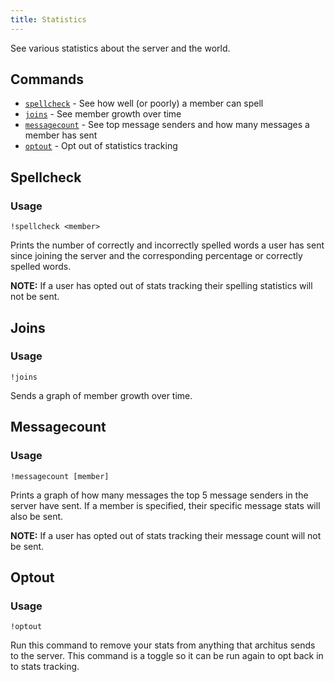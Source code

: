 ```yaml
---
title: Statistics
---
```


See various statistics about the server and the world.

## Commands
- [`spellcheck`](./#spellcheck) - See how well (or poorly) a member can spell
- [`joins`](./#joins) - See member growth over time
- [`messagecount`](./#messagecount) - See top message senders and how many messages a member has sent
- [`optout`](./#optout) - Opt out of statistics tracking

## Spellcheck
### Usage
```
!spellcheck <member>
```

Prints the number of correctly and incorrectly spelled words a user has sent since joining the
server and the corresponding percentage or correctly spelled words.

<Alert type="info">

**NOTE:** If a user has opted out of stats tracking their spelling statistics will not be sent.

</Alert>

## Joins
### Usage
```
!joins
```

Sends a graph of member growth over time.

## Messagecount
### Usage
```
!messagecount [member]
```

Prints a graph of how many messages the top 5 message senders in the server have sent. If a
member is specified, their specific message stats will also be sent.

<Alert type="info">

**NOTE:** If a user has opted out of stats tracking their message count will not be sent.

</Alert>

## Optout
### Usage
```
!optout
```

Run this command to remove your stats from anything that architus sends to the server. This
command is a toggle so it can be run again to opt back in to stats tracking.

